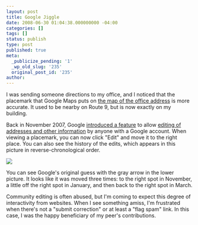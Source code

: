 ```yaml
---
layout: post
title: Google Jiggle
date: 2008-06-30 01:04:38.000000000 -04:00
categories: []
tags: []
status: publish
type: post
published: true
meta:
  _publicize_pending: '1'
  _wp_old_slug: '235'
  original_post_id: '235'
author: 
---
```

<p>I was sending someone directions to my office, and I noticed that the placemark that Google Maps puts on <a href="http://maps.google.com/maps?q=3+Apple+Hill+Drive,+Natick,+MA">the map of the office address</a> is more accurate.  It used to be nearby on Route 9, but is now exactly on my building.</p>

<p>Back in November 2007, Google <a href="http://google-latlong.blogspot.com/2007/11/think-globally-mark-locally.html">introduced a feature</a> to allow <a href="http://maps.google.com/support/bin/answer.py?hl=en&amp;answer=68474#modify">editing of addresses and other information</a> by anyone with a Google account.  When viewing a placemark, you can now click &quot;Edit&quot; and move it to the right place.  You can also see the history of the edits, which appears in this picture in reverse-chronological order.</p>

<p><a href="http://www.flickr.com/photos/matthewsim/2622350257/"><img src="http://farm4.static.flickr.com/3023/2622350257_abd8050d82_m.jpg" /></a></p>

<p>You can see Google's original guess with the gray arrow in the lower picture.  It looks like it was moved three times: to the right spot in November, a little off the right spot in January, and then back to the right spot in March.</p>

<p>Community editing is often abused, but I'm coming to expect this degree of interactivity from websites.  When I see something amiss, I'm frustrated when there's not a &quot;submit correction&quot; or at least a &quot;flag spam&quot; link. In this case, I was the happy beneficiary of my peer's contributions.</p>
